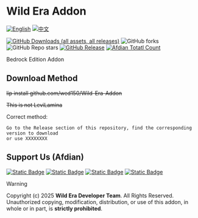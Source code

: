 # Wild Era Addon


[![English](https://img.shields.io/badge/English-inactive?style=for-the-badge&color=%235d8aa8)](README.En.md)
[![中文](https://img.shields.io/badge/简体中文-informational?style=for-the-badge)](README.md)

[![GitHub Downloads (all assets, all releases)](https://img.shields.io/github/downloads/wed150/Wild-Era-Addon/total?style=for-the-badge&labelColor=%23007ec6&color=%234b9cd3)](https://github.com/wed150/Wild-Era-Addon/releases) ![GitHub forks](https://img.shields.io/github/forks/wed150/Wild-Era-Addon?style=for-the-badge&labelColor=%23007ec6&color=%234b9cd3) ![GitHub Repo stars](https://img.shields.io/github/stars/wed150/Wild-Era-Addon?style=for-the-badge&labelColor=%23007ec6&color=%234b9cd3) [![GitHub Release](https://img.shields.io/github/v/release/wed150/Wild-Era-Addon?include_prereleases&display_name=release&style=for-the-badge&labelColor=%23007ec6&color=%234b9cd3)](https://github.com/wed150/Wild-Era-Addon/releases) [![Afdian Totatl Count](https://img.shields.io/badge/a-7-c?style=for-the-badge&label=Afdian&labelColor=%239469e3&color=%23B291F0)](https://afdian.com/a/Minecraft-Mobius)

Bedrock Edition Addon

## Download Method

~~lip install github.com/wed150/Wild-Era-Addon~~

~~This is not LeviLamina~~

Correct method:
```
Go to the Release section of this repository, find the corresponding version to download
or use XXXXXXXX
```

## Support Us (Afdian)

[![Static Badge](https://img.shields.io/badge/wed15-%239469e3?style=for-the-badge)](https://afdian.com/a/Minecraft-Mobius) [![Static Badge](https://img.shields.io/badge/luning39-%239469e3?style=for-the-badge)](https://afdian.com/a/luning39) [![Static Badge](https://img.shields.io/badge/Multidomain-%239469e3?style=for-the-badge)](https://afdian.com/a/Multidomain) [![Static Badge](https://img.shields.io/badge/Maschinenpistole40-%239469e3?style=for-the-badge)](https://afdian.com/a/deutsche)

>[!WARNING]
>Copyright (c) 2025 **Wild Era Developer Team**.
>All Rights Reserved.</br>Unauthorized copying, modification, distribution, or use of this addon, in whole or in part, is **strictly prohibited**.

